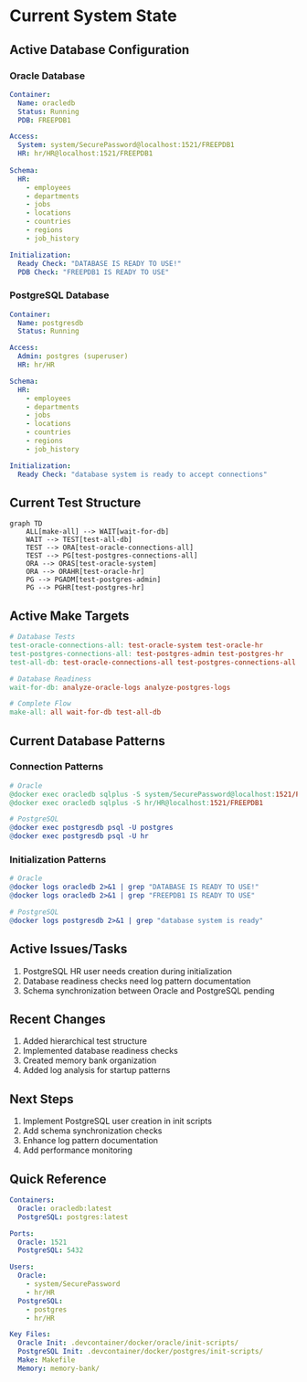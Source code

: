 # Current System State

## Active Database Configuration

### Oracle Database
```yaml
Container:
  Name: oracledb
  Status: Running
  PDB: FREEPDB1

Access:
  System: system/SecurePassword@localhost:1521/FREEPDB1
  HR: hr/HR@localhost:1521/FREEPDB1
  
Schema:
  HR:
    - employees
    - departments
    - jobs
    - locations
    - countries
    - regions
    - job_history

Initialization:
  Ready Check: "DATABASE IS READY TO USE!"
  PDB Check: "FREEPDB1 IS READY TO USE"
```

### PostgreSQL Database
```yaml
Container:
  Name: postgresdb
  Status: Running

Access:
  Admin: postgres (superuser)
  HR: hr/HR

Schema:
  HR:
    - employees
    - departments
    - jobs
    - locations
    - countries
    - regions
    - job_history

Initialization:
  Ready Check: "database system is ready to accept connections"
```

## Current Test Structure
```mermaid
graph TD
    ALL[make-all] --> WAIT[wait-for-db]
    WAIT --> TEST[test-all-db]
    TEST --> ORA[test-oracle-connections-all]
    TEST --> PG[test-postgres-connections-all]
    ORA --> ORAS[test-oracle-system]
    ORA --> ORAHR[test-oracle-hr]
    PG --> PGADM[test-postgres-admin]
    PG --> PGHR[test-postgres-hr]
```

## Active Make Targets
```makefile
# Database Tests
test-oracle-connections-all: test-oracle-system test-oracle-hr
test-postgres-connections-all: test-postgres-admin test-postgres-hr
test-all-db: test-oracle-connections-all test-postgres-connections-all

# Database Readiness
wait-for-db: analyze-oracle-logs analyze-postgres-logs

# Complete Flow
make-all: all wait-for-db test-all-db
```

## Current Database Patterns

### Connection Patterns
```makefile
# Oracle
@docker exec oracledb sqlplus -S system/SecurePassword@localhost:1521/FREEPDB1
@docker exec oracledb sqlplus -S hr/HR@localhost:1521/FREEPDB1

# PostgreSQL
@docker exec postgresdb psql -U postgres
@docker exec postgresdb psql -U hr
```

### Initialization Patterns
```makefile
# Oracle
@docker logs oracledb 2>&1 | grep "DATABASE IS READY TO USE!"
@docker logs oracledb 2>&1 | grep "FREEPDB1 IS READY TO USE"

# PostgreSQL
@docker logs postgresdb 2>&1 | grep "database system is ready"
```

## Active Issues/Tasks
1. PostgreSQL HR user needs creation during initialization
2. Database readiness checks need log pattern documentation
3. Schema synchronization between Oracle and PostgreSQL pending

## Recent Changes
1. Added hierarchical test structure
2. Implemented database readiness checks
3. Created memory bank organization
4. Added log analysis for startup patterns

## Next Steps
1. Implement PostgreSQL user creation in init scripts
2. Add schema synchronization checks
3. Enhance log pattern documentation
4. Add performance monitoring

## Quick Reference
```yaml
Containers:
  Oracle: oracledb:latest
  PostgreSQL: postgres:latest

Ports:
  Oracle: 1521
  PostgreSQL: 5432

Users:
  Oracle:
    - system/SecurePassword
    - hr/HR
  PostgreSQL:
    - postgres
    - hr/HR

Key Files:
  Oracle Init: .devcontainer/docker/oracle/init-scripts/
  PostgreSQL Init: .devcontainer/docker/postgres/init-scripts/
  Make: Makefile
  Memory: memory-bank/
``` 